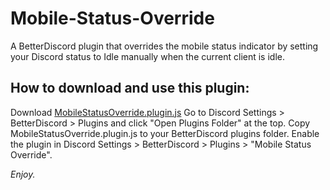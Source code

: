 # Mobile-Status-Override
A BetterDiscord plugin that overrides the mobile status indicator by setting your Discord status to Idle manually when the current client is idle.

## How to download and use this plugin:
Download [MobileStatusOverride.plugin.js](https://github.com/shadowshard4080/Mobile-Status-Override/blob/main/MobileStatusOverride.plugin.js)
Go to Discord Settings > BetterDiscord > Plugins and click "Open Plugins Folder" at the top.
Copy MobileStatusOverride.plugin.js to your BetterDiscord plugins folder.
Enable the plugin in Discord Settings > BetterDiscord > Plugins > "Mobile Status Override".

_Enjoy._
